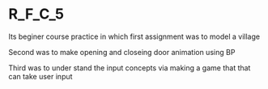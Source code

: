 # R_F_C_5
 
Its beginer course practice in which first assignment was to model a village 

Second was to make opening and closeing door animation using BP



Third was to under stand the input concepts via making a game that that  can take user input

